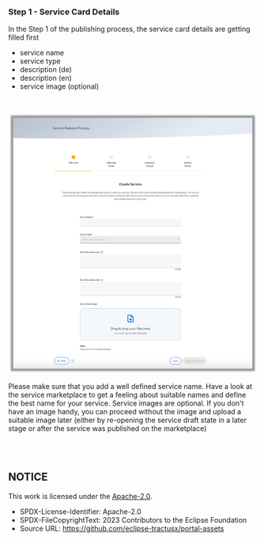 ### Step 1 - Service Card Details

In the Step 1 of the publishing process, the service card details are getting filled first

- service name
- service type
- description (de)
- description (en)
- service image (optional)

<br>

<p align="center">
<img width="538" alt="image" src="https://raw.githubusercontent.com/eclipse-tractusx/portal-assets/main/docs/static/service-creation-offer-card-input.png">
</p>

Please make sure that you add a well defined service name. Have a look at the service marketplace to get a feeling about suitable names and define the best name for your service.
Service images are optional. If you don't have an image handy, you can proceed without the image and upload a suitable image later (either by re-opening the service draft state in a later stage or after the service was published on the marketplace)

<br>
<br>

## NOTICE

This work is licensed under the [Apache-2.0](https://www.apache.org/licenses/LICENSE-2.0).

- SPDX-License-Identifier: Apache-2.0
- SPDX-FileCopyrightText: 2023 Contributors to the Eclipse Foundation
- Source URL: https://github.com/eclipse-tractusx/portal-assets
